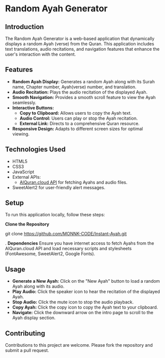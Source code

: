 # Random Ayah Generator

## Introduction

The Random Ayah Generator is a web-based application that dynamically displays a random Ayah (verse) from the Quran. This application includes text translations, audio recitations, and navigation features that enhance the user's interaction with the content.

## Features

- **Random Ayah Display:** Generates a random Ayah along with its Surah name, Chapter number, Ayah(verse) number, and translation.
- **Audio Recitation:** Plays the audio recitation of the displayed Ayah.
- **Smooth Navigation:** Provides a smooth scroll feature to view the Ayah seamlessly.
- **Interactive Buttons:**
  - **Copy to Clipboard:** Allows users to copy the Ayah text.
  - **Audio Control:** Users can play or stop the Ayah recitation.
  - **External Link:** Directs to a comprehensive Quran resource.
- **Responsive Design:** Adapts to different screen sizes for optimal viewing.

## Technologies Used
- HTML5
- CSS3
- JavaScript
- External APIs:
  - [AlQuran.cloud API](https://alquran.cloud) for fetching Ayahs and audio files.
- SweetAlert2 for user-friendly alert messages.

## Setup

To run this application locally, follow these steps:

 **Clone the Repository**

   git clone https://github.com/MONNK-CODE/Instant-Ayah.git

. **Dependencies**
   Ensure you have internet access to fetch Ayahs from the AlQuran.cloud API and load necessary scripts and stylesheets (FontAwesome, SweetAlert2, Google Fonts).

## Usage

- **Generate a New Ayah:** Click on the "New Ayah" button to load a random Ayah along with its audio.
- **Play Audio:** Click the speaker icon to hear the recitation of the displayed Ayah.
- **Stop Audio:** Click the mute icon to stop the audio playback.
- **Copy Ayah:** Click the copy icon to copy the Ayah text to your clipboard.
- **Navigate:** Click the downward arrow on the intro page to scroll to the Ayah display section.

## Contributing

Contributions to this project are welcome. Please fork the repository and submit a pull request.